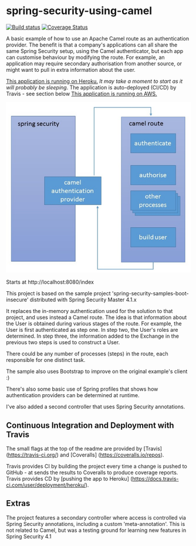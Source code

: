 # spring-security-using-camel

[![Build status](https://travis-ci.org/johnnybionic/spring-security-using-camel.svg?branch=master)](https://travis-ci.org/johnnybionic/spring-security-using-camel)
[![Coverage Status](https://coveralls.io/repos/github/johnnybionic/spring-security-using-camel/badge.svg?branch=master)](https://coveralls.io/github/johnnybionic/spring-security-using-camel?branch=master)

A basic example of how to use an Apache Camel route as an authentication provider. The benefit is that a company's applications can all share the same Spring Security setup, using the Camel authenticator, but each app can customise behaviour by modifying the route. For example, an application may require secondary authorisation from another source, or might want to pull in extra information about the user.

[This application is running on Heroku.](https://immense-wave-27339.herokuapp.com/index) *It may take a moment to start as it will probably be sleeping*. The application is auto-deployed (CI/CD) by Travis - see section below
[This application is running on AWS.](http://sample-env.pdcdhfpufx.us-east-1.elasticbeanstalk.com/index)

![Alt text](camel-security.jpg?raw=true "Overview")

Starts at http://localhost:8080/index


This project is based on the sample project 'spring-security-samples-boot-insecure' distributed with Spring Security Master 4.1.x

It replaces the in-memory authentication used for the solution to that project, and uses instead a Camel route. 
The idea is that information about the User is obtained during various stages of the route. For example, the User is first authenticated as step one. In step two, the User's roles are determined. In step three, the information added to the Exchange in the previous two steps is used to construct a User.

There could be any number of processes (steps) in the route, each responsible for one distinct task. 

The sample also uses Bootstrap to improve on the original example's client :)

There's also some basic use of Spring profiles that shows how authentication providers can
be determined at runtime.

I've also added a second controller that uses Spring Security annotations.

Continuous Integration and Deployment with Travis
--------------------------------------------------

The small flags at the top of the readme are provided by [Travis] (https://travis-ci.org/) and [Coveralls] (https://coveralls.io/repos). 

Travis provides CI by building the project every time a change is pushed to GitHub - at sends the results to Coveralls to produce coverage reports. Travis provides CD by [pushing the app to Heroku] (https://docs.travis-ci.com/user/deployment/heroku/). 

Extras
------

The project features a secondary controller where access is controlled via Spring Security annotations, including a custom 'meta-annotation'. This is not related to Camel, but was a testing ground for learning new features in Spring Security 4.1 